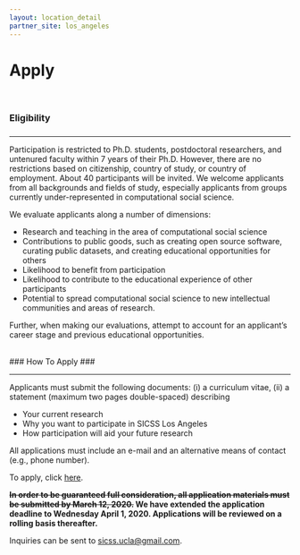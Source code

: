 ```yaml
---
layout: location_detail
partner_site: los_angeles
---
```


<h1 class="display-4">Apply</h1>
<br />

### Eligibility
### <a name="eligibility"></a>

---

Participation is restricted to Ph.D. students, postdoctoral researchers, and untenured faculty within 7 years of their Ph.D. However, there are no restrictions based on citizenship, country of study, or country of employment.  About 40 participants will be invited. We welcome applicants from all backgrounds and fields of study, especially applicants from groups currently under-represented in computational social science.

We evaluate applicants along a number of dimensions:
 - Research and teaching in the area of computational social science
 - Contributions to public goods, such as creating open source software, curating public datasets, and creating educational opportunities for others
 - Likelihood to benefit from participation
 - Likelihood to contribute to the educational experience of other participants
 - Potential to spread computational social science to new intellectual communities and areas of research.
 
 Further, when making our evaluations, attempt to account for an applicant’s career stage and previous educational opportunities.

<br />
### How To Apply
### <a name="how_to_apply"></a>

---

Applicants must submit the following documents: (i) a curriculum vitae, (ii) a statement (maximum two pages double-spaced) describing
- Your current research
- Why you want to participate in SICSS Los Angeles
- How participation will aid your future research

All applications must include an e-mail and an alternative means of contact (e.g., phone number).

To apply, click [here](https://forms.gle/ZkqspfNKPxGT1R55A).

**~~In order to be guaranteed full consideration, all application materials must be submitted by March 12, 2020.~~
We have extended the application deadline to Wednesday April 1, 2020. Applications will be reviewed on a rolling basis thereafter.**

Inquiries can be sent to [sicss.ucla@gmail.com](mailto:sicss.ucla@gmail.com).

